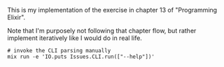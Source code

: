 This is my implementation of the exercise in chapter 13 of "Programming Elixir".

Note that I'm purposely not following that chapter flow, but rather implement iteratively like I would do in real life.

```
# invoke the CLI parsing manually
mix run -e 'IO.puts Issues.CLI.run(["--help"])'
```
